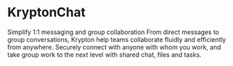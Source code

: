 # KryptonChat
Simplify 1:1 messaging and group collaboration  From direct messages to group conversations, Krypton help teams collaborate fluidly and efficiently from anywhere. Securely connect with anyone with whom you work, and take group work to the next level with shared chat, files and tasks.
